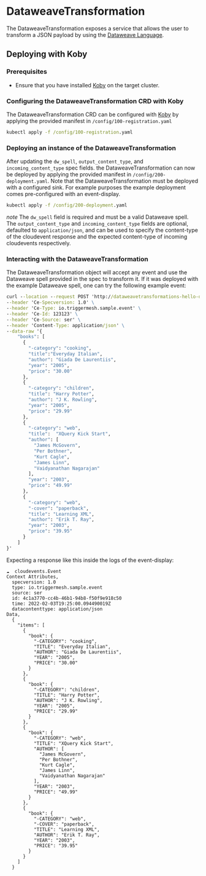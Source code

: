 # DataweaveTransformation
The DataweaveTransformation exposes a service that allows the user to transform a JSON payload
by using the [Dataweave Language](https://docs.mulesoft.com/mule-runtime/3.9/dataweave).

## Deploying with Koby

### Prerequisites
* Ensure that you have installed [Koby](https://github.com/triggermesh/koby) on the target cluster.

### Configuring the DataweaveTransformation CRD with Koby
The DataweaveTransformation CRD can be configured with [Koby](https://github.com/triggermesh/koby) by applying the provided manifest in `/config/100-registration.yaml`
```cmd
kubectl apply -f /config/100-registration.yaml
```

### Deploying an instance of the DataweaveTransformation
After updating the `dw_spell`, `output_content_type`, and `incoming_content_type` spec fields. the DataweaveTransformation can now be deployed by applying the provided manifest in `/config/200-deployment.yaml`. Note that the DataweaveTransformation must be deployed with a configured sink. For example purposes
the example deployment comes pre-configured with an event-display.
```cmd
kubectl apply -f /config/200-deployment.yaml
```
*note* The `dw_spell` field is required and must be a valid Dataweave spell. The `output_content_type` and `incoming_content_type` fields are optional, defaulted to `application/json`, and can be used to specify the content-type of the cloudevent response and the expected content-type of incoming cloudevents respectively.

### Interacting with the DataweaveTransformation
The DataweaveTransformation object will accept any event and use the Dataweave spell provided in the spec to transform it.
If it was deployed with the example Dataweave spell, one can try the following example event:
```cmd
curl --location --request POST 'http://dataweavetransformations-hello-dw.dw.35.202.146.138.sslip.io' \
--header 'Ce-Specversion: 1.0' \
--header 'Ce-Type: io.triggermesh.sample.event' \
--header 'Ce-Id: 123123' \
--header 'Ce-Source: ser' \
--header 'Content-Type: application/json' \
--data-raw '{
    "books": [
      {
        "-category": "cooking",
        "title":"Everyday Italian",
        "author": "Giada De Laurentiis",
        "year": "2005",
        "price": "30.00"
      },
      {
        "-category": "children",
        "title": "Harry Potter",
        "author": "J K. Rowling",
        "year": "2005",
        "price": "29.99"
      },
      {
        "-category": "web",
        "title":  "XQuery Kick Start",
        "author": [
          "James McGovern",
          "Per Bothner",
          "Kurt Cagle",
          "James Linn",
          "Vaidyanathan Nagarajan"
        ],
        "year": "2003",
        "price": "49.99"
      },
      {
        "-category": "web",
        "-cover": "paperback",
        "title": "Learning XML",
        "author": "Erik T. Ray",
        "year": "2003",
        "price": "39.95"
      }
    ]
}'
```
Expecting a response like this inside the logs of the event-display:
```
☁️  cloudevents.Event
Context Attributes,
  specversion: 1.0
  type: io.triggermesh.sample.event
  source: ser
  id: 4c1a3770-cc4b-46b1-94b8-f50f9e918c50
  time: 2022-02-03T19:25:00.094490019Z
  datacontenttype: application/json
Data,
  {
    "items": [
      {
        "book": {
          "-CATEGORY": "cooking",
          "TITLE": "Everyday Italian",
          "AUTHOR": "Giada De Laurentiis",
          "YEAR": "2005",
          "PRICE": "30.00"
        }
      },
      {
        "book": {
          "-CATEGORY": "children",
          "TITLE": "Harry Potter",
          "AUTHOR": "J K. Rowling",
          "YEAR": "2005",
          "PRICE": "29.99"
        }
      },
      {
        "book": {
          "-CATEGORY": "web",
          "TITLE": "XQuery Kick Start",
          "AUTHOR": [
            "James McGovern",
            "Per Bothner",
            "Kurt Cagle",
            "James Linn",
            "Vaidyanathan Nagarajan"
          ],
          "YEAR": "2003",
          "PRICE": "49.99"
        }
      },
      {
        "book": {
          "-CATEGORY": "web",
          "-COVER": "paperback",
          "TITLE": "Learning XML",
          "AUTHOR": "Erik T. Ray",
          "YEAR": "2003",
          "PRICE": "39.95"
        }
      }
    ]
  }
```
